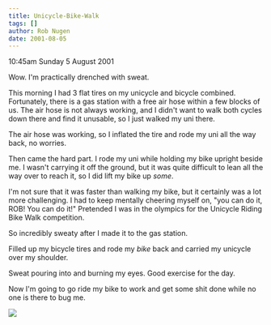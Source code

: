 ```yaml
---
title: Unicycle-Bike-Walk
tags: []
author: Rob Nugen
date: 2001-08-05
---
```


<p class=date>10:45am Sunday 5 August 2001</p>

<p>Wow.  I'm practically drenched with sweat.</p>

<p>This morning I had 3 flat tires on my unicycle and
bicycle combined.  Fortunately, there is a gas station
with a free air hose within a few blocks of us.  The
air hose is not always working, and I didn't want to
walk both cycles down there and find it unusable, so I
just walked my uni there.</p>

<p>The air hose was working, so I inflated the tire
and rode my uni all the way back, no worries.</p>

<p>Then came the hard part.  I rode my uni while
holding my bike upright beside me.  I wasn't carrying
it off the ground, but it was quite difficult to lean
all the way over to reach it, so I did lift my bike up
<em>some</em>.</p>

<p>I'm not sure that it was faster than walking my
bike, but it certainly was a lot more challenging.  I
had to keep mentally cheering myself on, "you can do
it, ROB!  You can do it!"  Pretended I was in the
olympics for the Unicycle Riding Bike Walk
competition.</p>

<p>So incredibly sweaty after I made it to the gas
station.</p>

<p>Filled up my bicycle tires and rode my
<em>bike</em> back and carried my unicycle over my
shoulder.</p>

<p>Sweat pouring into and burning my eyes.  Good
exercise for the day.</p>

<p>Now I'm going to go ride my bike to work and get
some shit done while no one is there to bug me.</p>

<p><img src="/images/rob/wL-ROB.gif"/></p>
